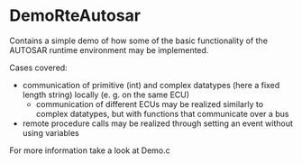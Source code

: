# DemoRteAutosar
Contains a simple demo of how some of the basic functionality of the AUTOSAR runtime environment may be implemented. 

Cases covered:
  - communication of primitive (int) and complex datatypes (here a fixed length string) locally (e. g. on the same ECU)
    - communication of different ECUs may be realized similarly to complex datatypes, but with functions that communicate over a bus
  - remote procedure calls may be realized through setting an event without using variables
  
For more information take a look at Demo.c
